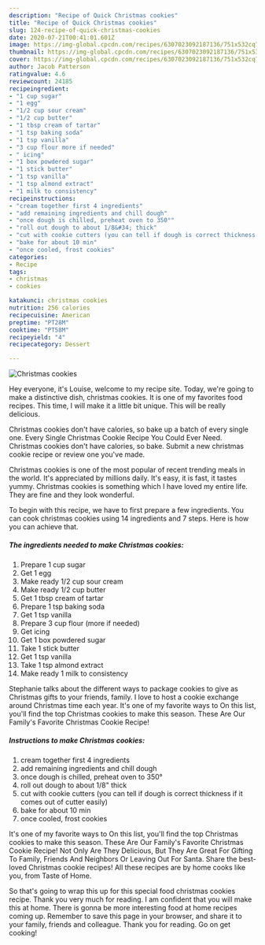 ```yaml
---
description: "Recipe of Quick Christmas cookies"
title: "Recipe of Quick Christmas cookies"
slug: 124-recipe-of-quick-christmas-cookies
date: 2020-07-21T00:41:01.601Z
image: https://img-global.cpcdn.com/recipes/6307023092187136/751x532cq70/christmas-cookies-recipe-main-photo.jpg
thumbnail: https://img-global.cpcdn.com/recipes/6307023092187136/751x532cq70/christmas-cookies-recipe-main-photo.jpg
cover: https://img-global.cpcdn.com/recipes/6307023092187136/751x532cq70/christmas-cookies-recipe-main-photo.jpg
author: Jacob Patterson
ratingvalue: 4.6
reviewcount: 24185
recipeingredient:
- "1 cup sugar"
- "1 egg"
- "1/2 cup sour cream"
- "1/2 cup butter"
- "1 tbsp cream of tartar"
- "1 tsp baking soda"
- "1 tsp vanilla"
- "3 cup flour more if needed"
- " icing"
- "1 box powdered sugar"
- "1 stick butter"
- "1 tsp vanilla"
- "1 tsp almond extract"
- "1 milk to consistency"
recipeinstructions:
- "cream together first 4 ingredients"
- "add remaining ingredients and chill dough"
- "once dough is chilled, preheat oven to 350°"
- "roll out dough to about 1/8&#34; thick"
- "cut with cookie cutters (you can tell if dough is correct thickness if it comes out of cutter easily)"
- "bake for about 10 min"
- "once cooled, frost cookies"
categories:
- Recipe
tags:
- christmas
- cookies

katakunci: christmas cookies 
nutrition: 256 calories
recipecuisine: American
preptime: "PT28M"
cooktime: "PT58M"
recipeyield: "4"
recipecategory: Dessert

---
```



![Christmas cookies](https://img-global.cpcdn.com/recipes/6307023092187136/751x532cq70/christmas-cookies-recipe-main-photo.jpg)

Hey everyone, it's Louise, welcome to my recipe site. Today, we're going to make a distinctive dish, christmas cookies. It is one of my favorites food recipes. This time, I will make it a little bit unique. This will be really delicious.

Christmas cookies don&#39;t have calories, so bake up a batch of every single one. Every Single Christmas Cookie Recipe You Could Ever Need. Christmas cookies don&#39;t have calories, so bake. Submit a new christmas cookie recipe or review one you&#39;ve made.

Christmas cookies is one of the most popular of recent trending meals in the world. It's appreciated by millions daily. It's easy, it is fast, it tastes yummy. Christmas cookies is something which I have loved my entire life. They are fine and they look wonderful.


To begin with this recipe, we have to first prepare a few ingredients. You can cook christmas cookies using 14 ingredients and 7 steps. Here is how you can achieve that.

<!--inarticleads1-->

##### The ingredients needed to make Christmas cookies:

1. Prepare 1 cup sugar
1. Get 1 egg
1. Make ready 1/2 cup sour cream
1. Make ready 1/2 cup butter
1. Get 1 tbsp cream of tartar
1. Prepare 1 tsp baking soda
1. Get 1 tsp vanilla
1. Prepare 3 cup flour (more if needed)
1. Get  icing
1. Get 1 box powdered sugar
1. Take 1 stick butter
1. Get 1 tsp vanilla
1. Take 1 tsp almond extract
1. Make ready 1 milk to consistency


Stephanie talks about the different ways to package cookies to give as Christmas gifts to your friends, family. I love to host a cookie exchange around Christmas time each year. It&#39;s one of my favorite ways to On this list, you&#39;ll find the top Christmas cookies to make this season. These Are Our Family&#39;s Favorite Christmas Cookie Recipe! 

<!--inarticleads2-->

##### Instructions to make Christmas cookies:

1. cream together first 4 ingredients
1. add remaining ingredients and chill dough
1. once dough is chilled, preheat oven to 350°
1. roll out dough to about 1/8&#34; thick
1. cut with cookie cutters (you can tell if dough is correct thickness if it comes out of cutter easily)
1. bake for about 10 min
1. once cooled, frost cookies


It&#39;s one of my favorite ways to On this list, you&#39;ll find the top Christmas cookies to make this season. These Are Our Family&#39;s Favorite Christmas Cookie Recipe! Not Only Are They Delicious, But They Are Great For Gifting To Family, Friends And Neighbors Or Leaving Out For Santa. Share the best-loved Christmas cookie recipes! All these recipes are by home cooks like you, from Taste of Home. 

So that's going to wrap this up for this special food christmas cookies recipe. Thank you very much for reading. I am confident that you will make this at home. There is gonna be more interesting food at home recipes coming up. Remember to save this page in your browser, and share it to your family, friends and colleague. Thank you for reading. Go on get cooking!

